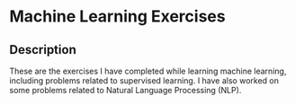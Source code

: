 # Machine Learning Exercises

## Description

These are the exercises I have completed while learning machine learning, including problems related to supervised learning. I have also worked on some problems related to Natural Language Processing (NLP).
